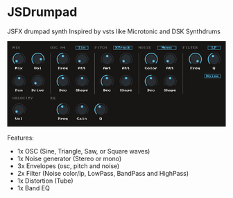 # JSDrumpad

JSFX drumpad synth Inspired by vsts like Microtonic and DSK Synthdrums

![JSDrumpad.png](doc/ss.png)

Features:
* 1x OSC (Sine, Triangle, Saw, or Square waves)
* 1x Noise generator (Stereo or mono)
* 3x Envelopes (osc, pitch and noise)
* 2x Filter (Noise color/lp, LowPass, BandPass and HighPass)
* 1x Distortion (Tube)
* 1x Band EQ